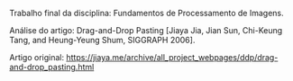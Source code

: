 Trabalho final da disciplina:
Fundamentos de Processamento de Imagens.

Análise do artigo:
Drag-and-Drop Pasting [Jiaya Jia, Jian Sun, Chi-Keung Tang, and Heung-Yeung Shum, SIGGRAPH 2006].

Artigo original: https://jiaya.me/archive/all_project_webpages/ddp/drag-and-drop_pasting.html
